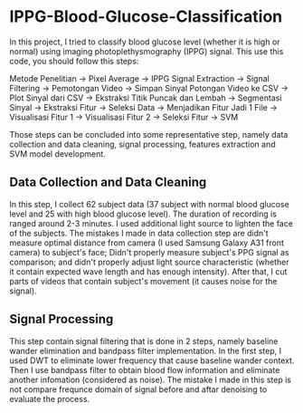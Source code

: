 # IPPG-Blood-Glucose-Classification
In this project, I tried to classify blood glucose level (whether it is high or normal) using imaging photoplethysmography (IPPG) signal. This use this code, you should follow this steps:

Metode Penelitian -> Pixel Average -> IPPG Signal Extraction -> Signal Filtering -> Pemotongan Video -> Simpan Sinyal Potongan Video ke CSV -> Plot Sinyal dari CSV -> Ekstraksi Titik Puncak dan Lembah -> Segmentasi Sinyal -> Ekstraksi Fitur -> Seleksi Data -> Menjadikan Fitur Jadi 1 File -> Visualisasi Fitur 1 -> Visualisasi Fitur 2  -> Seleksi Fitur -> SVM

Those steps can be concluded into some representative step, namely data collection and data cleaning, signal processing, features extraction and SVM model development.

## Data Collection and Data Cleaning
In this step, I collect 62 subject data (37 subject with normal blood glucose level and 25 with high blood glucose level). The duration of recording is ranged around 2-3 minutes. I used additional light source to lighten the face of the subjects. The mistakes I made in data collection step are didn't measure optimal distance from camera (I used Samsung Galaxy A31 front camera) to subject's face; Didn't properly measure subject's PPG signal as comparison; and didn't properly adjust light source characteristic (whether it contain expected wave length and has enough intensity). After that, I cut parts of videos that contain subject's movement (it causes noise for the signal).

## Signal Processing
This step contain signal filtering that is done in 2 steps, namely baseline wander elimination and bandpass filter implementation. In the first step, I used DWT to eliminate lower frequency that cause baseline wander context. Then I use bandpass filter to obtain blood flow information and eliminate another infomation (considered as noise). The mistake I made in this step is not compare frequnce domain of signal before and aftar denoising to evaluate the process.
